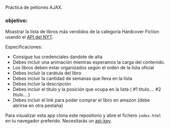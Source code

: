 Práctica de petiones AJAX.

### objetivo:

Moastrar la lista de libros más vendidos de la categoría Hardcover Fiction usando el [API del NYT](http://developer.nytimes.com/).

Especificaciones:

- Consigue tus credenciales dandote de alta
- Debes incluir una animación mientras esperamos la carga del contenido.
- Los libros deben estar organizados según el orden de la lista oficial
- Debes incluir la carátula del libro
- Debes incluir la cantidad de semanas que lleva en la lista
- Debes incluir la descripción
- Debes incluir el titulo y la posición que ocupa en la lista ( #1 titulo.... #2 titulo....)
- Debes incluir el link para poder comprar el libro en amazon (debe abrirse en otra pestaña)

Para visualizar esta app clona este repositorio y abre el fichero `index.html` en tu navegador preferido. Necesitarás un [api-key](http://developer.nytimes.com/signup).
